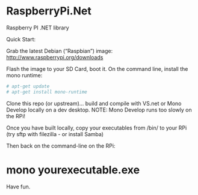 RaspberryPi.Net
===============

Raspberry PI .NET library

Quick Start:

Grab the latest Debian (“Raspbian”) image:
http://www.raspberrypi.org/downloads

Flash the image to your SD Card, boot it.
On the command line, install the mono runtime:

```bash
# apt-get update 
# apt-get install mono-runtime
```
Clone this repo (or upstream)... build and compile with VS.net or Mono Develop locally on a dev desktop.
NOTE: Mono Develop runs too slowly on the RPi!

Once you have built locally, copy your executables from /bin/ to your RPi (try sftp with filezilla - or install Samba)

Then back on the command-line on the RPi:

# mono yourexecutable.exe

Have fun. 